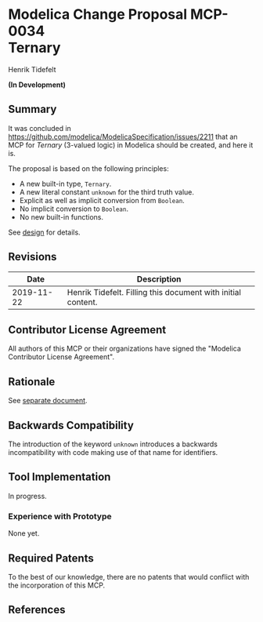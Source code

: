 # Modelica Change Proposal MCP-0034<br/>Ternary
Henrik Tidefelt

**(In Development)**

## Summary
It was concluded in https://github.com/modelica/ModelicaSpecification/issues/2211 that an MCP for _Ternary_ (3-valued logic) in Modelica should be created, and here it is.

The proposal is based on the following principles:
- A new built-in type, `Ternary`.
- A new literal constant `unknown` for the third truth value.
- Explicit as well as implicit conversion from `Boolean`.
- No implicit conversion to `Boolean`.
- No new built-in functions.

See [design](ternary.md) for details.

## Revisions
| Date | Description |
| --- | --- |
| 2019-11-22 | Henrik Tidefelt. Filling this document with initial content. |

## Contributor License Agreement
All authors of this MCP or their organizations have signed the "Modelica Contributor License Agreement".

## Rationale
See [separate document](rationale.md).

## Backwards Compatibility
The introduction of the keyword `unknown` introduces a backwards incompatibility with code making use of that name for identifiers.

## Tool Implementation
In progress.

### Experience with Prototype
None yet.

## Required Patents
To the best of our knowledge, there are no patents that would conflict with the incorporation of this MCP.

## References
